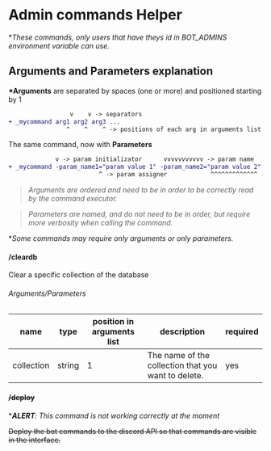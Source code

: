 # Admin commands Helper

\*_These commands, only users that have theys id in BOT_ADMINS environment variable can use._

## Arguments and Parameters explanation

**\*Arguments** are separated by spaces (one or more) and positioned starting by 1

```diff
                 v    v -> separators
+ _mycommand arg1 arg2 arg3 ...
                ^    ^    ^ -> positions of each arg in arguments list
```

The same command, now with **Parameters**

```diff
             v -> param initializator      vvvvvvvvvvv -> param name
+ _mycommand -param_name1="param value 1" -param_name2="param value 2" ...
                         ^ -> param assigner            ^^^^^^^^^^^^^ -> param value
```

> _Arguments are ordered and need to be in order to be correctly read by the command executor._

> _Parameters are named, and do not need to be in order, but require more verbosity when calling the command._

\*_Some commands may require only arguments or only parameters._

#### /**cleardb**

Clear a specific collection of the database

###### Arguments/Parameters

| name       | type   | position in arguments list | description                                         | required |
| ---------- | ------ | -------------------------- | --------------------------------------------------- | -------- |
| collection | string | 1                          | The name of the collection that you want to delete. | yes      |

#### ~~/**deploy**~~
\*_**ALERT**: This command is not working correctly at the moment_

~~Deploy the bot commands to the discord API so that commands are visible in the interface.~~

